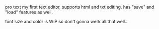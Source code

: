 pro text
my first text editor, supports html and txt editing.
has "save" and "load" features as well.

font size and color is WIP so don't gonna werk all that well...


